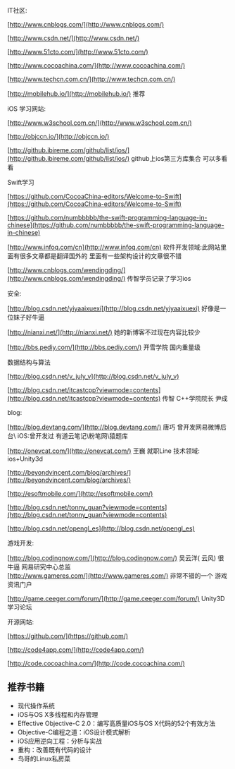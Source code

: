 IT社区:

[http://www.cnblogs.com/](http://www.cnblogs.com/)

[http://www.csdn.net/](http://www.csdn.net/)

[http://www.51cto.com/](http://www.51cto.com/)

[http://www.cocoachina.com/](http://www.cocoachina.com/)  

[http://www.techcn.com.cn/](http://www.techcn.com.cn/)

[http://mobilehub.io/](http://mobilehub.io/)   推荐

 

iOS 学习网站:

[http://www.w3school.com.cn/](http://www.w3school.com.cn/) 

[http://objccn.io/](http://objccn.io/)    

[http://github.ibireme.com/github/list/ios/](http://github.ibireme.com/github/list/ios/)   github上ios第三方库集合 可以多看看

 

Swift学习

[https://github.com/CocoaChina-editors/Welcome-to-Swift](https://github.com/CocoaChina-editors/Welcome-to-Swift) 

[https://github.com/numbbbbb/the-swift-programming-language-in-chinese](https://github.com/numbbbbb/the-swift-programming-language-in-chinese) 

[http://www.infoq.com/cn](http://www.infoq.com/cn)    软件开发领域:此网站里面有很多文章都是翻译国外的    里面有一些架构设计的文章很不错

[http://www.cnblogs.com/wendingding/](http://www.cnblogs.com/wendingding/)  传智学员记录了学习ios

安全:

[http://blog.csdn.net/yiyaaixuexi](http://blog.csdn.net/yiyaaixuexi)   好像是一位妹子好牛逼

[http://nianxi.net/](http://nianxi.net/)    她的新博客不过现在内容比较少

[http://bbs.pediy.com/](http://bbs.pediy.com/)  开雪学院 国内重量级

数据结构与算法

[http://blog.csdn.net/v_july_v](http://blog.csdn.net/v_july_v) 

[http://blog.csdn.net/itcastcpp?viewmode=contents](http://blog.csdn.net/itcastcpp?viewmode=contents)    传智 C++学院院长 尹成

blog:

[http://blog.devtang.com/](http://blog.devtang.com/)   唐巧  曾开发网易微博后台\ iOS:曾开发过 有道云笔记\粉笔网\猿题库

[http://onevcat.com/](http://onevcat.com/)     王巍    就职Line  技术领域: ios+Unity3d

[http://beyondvincent.com/blog/archives/](http://beyondvincent.com/blog/archives/)  

[http://esoftmobile.com/](http://esoftmobile.com/)  

[http://blog.csdn.net/tonny_guan?viewmode=contents](http://blog.csdn.net/tonny_guan?viewmode=contents)

[http://blog.csdn.net/opengl_es](http://blog.csdn.net/opengl_es)

游戏开发:

[http://blog.codingnow.com/](http://blog.codingnow.com/)   吴云洋( 云风)  很牛逼  网易研究中心总监  
[http://www.gameres.com/](http://www.gameres.com/)   非常不错的一个 游戏资讯门户 

[http://game.ceeger.com/forum/](http://game.ceeger.com/forum/)   Unity3D 学习论坛

开源网站:

[https://github.com/](https://github.com/) 

[http://code4app.com/](http://code4app.com/) 

[http://code.cocoachina.com/](http://code.cocoachina.com/)

## 推荐书籍
- 现代操作系统
- iOS与OS X多线程和内存管理 
- Effective Objective-C 2.0：编写高质量iOS与OS X代码的52个有效方法 
- Objective-C编程之道：iOS设计模式解析
- iOS应用逆向工程：分析与实战 
- 重构：改善既有代码的设计
- 鸟哥的Linux私房菜